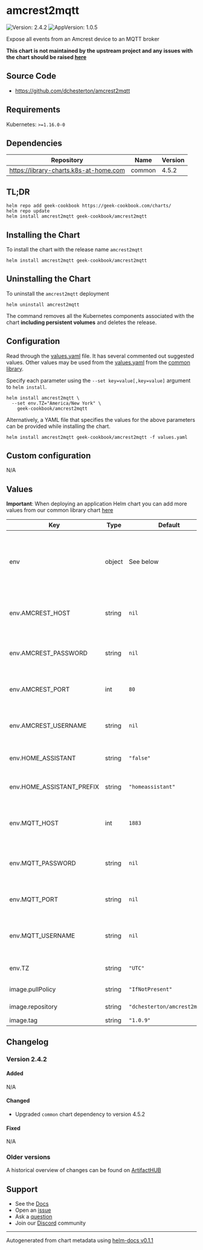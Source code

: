 # amcrest2mqtt

![Version: 2.4.2](https://img.shields.io/badge/Version-2.4.2-informational?style=flat-square) ![AppVersion: 1.0.5](https://img.shields.io/badge/AppVersion-1.0.5-informational?style=flat-square)

Expose all events from an Amcrest device to an MQTT broker

**This chart is not maintained by the upstream project and any issues with the chart should be raised [here](https://github.com/geek-cookbook/charts/issues/new/choose)**

## Source Code

* <https://github.com/dchesterton/amcrest2mqtt>

## Requirements

Kubernetes: `>=1.16.0-0`

## Dependencies

| Repository | Name | Version |
|------------|------|---------|
| https://library-charts.k8s-at-home.com | common | 4.5.2 |

## TL;DR

```console
helm repo add geek-cookbook https://geek-cookbook.com/charts/
helm repo update
helm install amcrest2mqtt geek-cookbook/amcrest2mqtt
```

## Installing the Chart

To install the chart with the release name `amcrest2mqtt`

```console
helm install amcrest2mqtt geek-cookbook/amcrest2mqtt
```

## Uninstalling the Chart

To uninstall the `amcrest2mqtt` deployment

```console
helm uninstall amcrest2mqtt
```

The command removes all the Kubernetes components associated with the chart **including persistent volumes** and deletes the release.

## Configuration

Read through the [values.yaml](./values.yaml) file. It has several commented out suggested values.
Other values may be used from the [values.yaml](https://github.com/geek-cookbook/library-charts/tree/main/charts/stable/common/values.yaml) from the [common library](https://github.com/geek-cookbook/library-charts/tree/main/charts/stable/common).

Specify each parameter using the `--set key=value[,key=value]` argument to `helm install`.

```console
helm install amcrest2mqtt \
  --set env.TZ="America/New York" \
    geek-cookbook/amcrest2mqtt
```

Alternatively, a YAML file that specifies the values for the above parameters can be provided while installing the chart.

```console
helm install amcrest2mqtt geek-cookbook/amcrest2mqtt -f values.yaml
```

## Custom configuration

N/A

## Values

**Important**: When deploying an application Helm chart you can add more values from our common library chart [here](https://github.com/geek-cookbook/library-charts/tree/main/charts/stable/common)

| Key | Type | Default | Description |
|-----|------|---------|-------------|
| env | object | See below | environment variables. See more environment variables in the [amcrest2mqtt repo](https://github.com/dchesterton/amcrest2mqtt). |
| env.AMCREST_HOST | string | `nil` | Host name used to connect to the Amcrest device |
| env.AMCREST_PASSWORD | string | `nil` | Password used to connect to the Amcrest device |
| env.AMCREST_PORT | int | `80` | Port used to connect to the Amcrest device |
| env.AMCREST_USERNAME | string | `nil` | User name used to connect to the Amcrest device |
| env.HOME_ASSISTANT | string | `"false"` | Enable Home Assistant autodiscovery |
| env.HOME_ASSISTANT_PREFIX | string | `"homeassistant"` | Home Assistant autodiscovery prefix |
| env.MQTT_HOST | int | `1883` | Host name used to connect to the MQTT broker |
| env.MQTT_PASSWORD | string | `nil` | Password used to connect to the MQTT broker |
| env.MQTT_PORT | string | `nil` | Port used to connect to the MQTT broker |
| env.MQTT_USERNAME | string | `nil` | User name used to connect to the MQTT broker |
| env.TZ | string | `"UTC"` | Set the container timezone |
| image.pullPolicy | string | `"IfNotPresent"` | image pull policy |
| image.repository | string | `"dchesterton/amcrest2mqtt"` | image repository |
| image.tag | string | `"1.0.9"` | image tag |

## Changelog

### Version 2.4.2

#### Added

N/A

#### Changed

* Upgraded `common` chart dependency to version 4.5.2

#### Fixed

N/A

### Older versions

A historical overview of changes can be found on [ArtifactHUB](https://artifacthub.io/packages/helm/geek-cookbook/amcrest2mqtt?modal=changelog)

## Support

- See the [Docs](https://docs.geek-cookbook.com/our-helm-charts/getting-started/)
- Open an [issue](https://github.com/geek-cookbook/charts/issues/new/choose)
- Ask a [question](https://github.com/geek-cookbook/organization/discussions)
- Join our [Discord](http://chat.funkypenguin.co.nz) community

----------------------------------------------
Autogenerated from chart metadata using [helm-docs v0.1.1](https://github.com/geek-cookbook/helm-docs/releases/v0.1.1)
